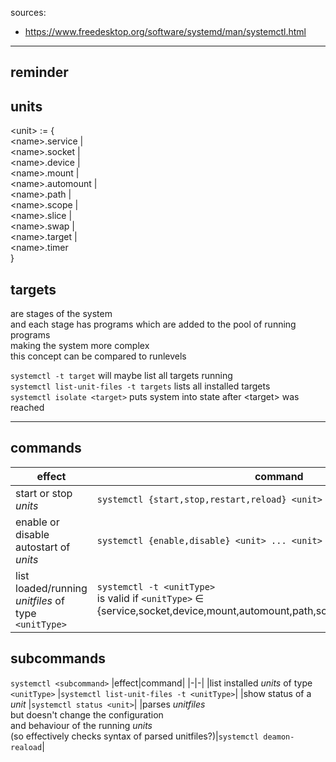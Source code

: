 sources:
* https://www.freedesktop.org/software/systemd/man/systemctl.html

---

## reminder
## units
\<unit\> := {  
	\<name\>.service |  
	\<name\>.socket |  
	\<name\>.device |  
	\<name\>.mount |  
	\<name\>.automount |  
	\<name\>.path |  
	\<name\>.scope |  
	\<name\>.slice |  
	\<name\>.swap |  
	\<name\>.target |  
	\<name\>.timer  
}
## targets
are stages of the system  
and each stage has programs which are added to the pool of running programs  
making the system more complex  
this concept can be compared to runlevels


`systemctl -t target` will maybe list all targets running  
`systemctl list-unit-files -t targets` lists all installed targets  
`systemctl isolate <target>` puts system into state after \<target\> was reached  


---


## commands
|effect|command|
|-|-|
|start or stop *units* 									|`systemctl {start,stop,restart,reload} <unit>`|<!-- ```BASH systemctl {start,stop,restart,reload} <unit>``` -->
|enable or disable autostart of *units* 				|`systemctl {enable,disable} <unit> ... <unit>`| <!-- ```BASH systemctl {enable,disable} <unit> ... <unit> ``` -->
|list loaded/running *unitfiles* of type `<unitType>` 	|`systemctl -t <unitType>`<br>is valid if `<unitType>` &isin; {service,socket,device,mount,automount,path,scope,slice,swap,target,timer}.|<!--```BASH systemctl -t <unitType>``` -->


## subcommands
```systemctl <subcommand>```
|effect|command|
|-|-|
|list installed *units* of type `<unitType>`	|```systemctl list-unit-files -t <unitType>```|
|show status of a *unit* 						|```systemctl status <unit>```|
|parses _unitfiles_<br>but doesn't change the configuration<br>and behaviour of the running *units*<br>(so effectively checks syntax of parsed unitfiles?)|```systemctl deamon-reaload```|

